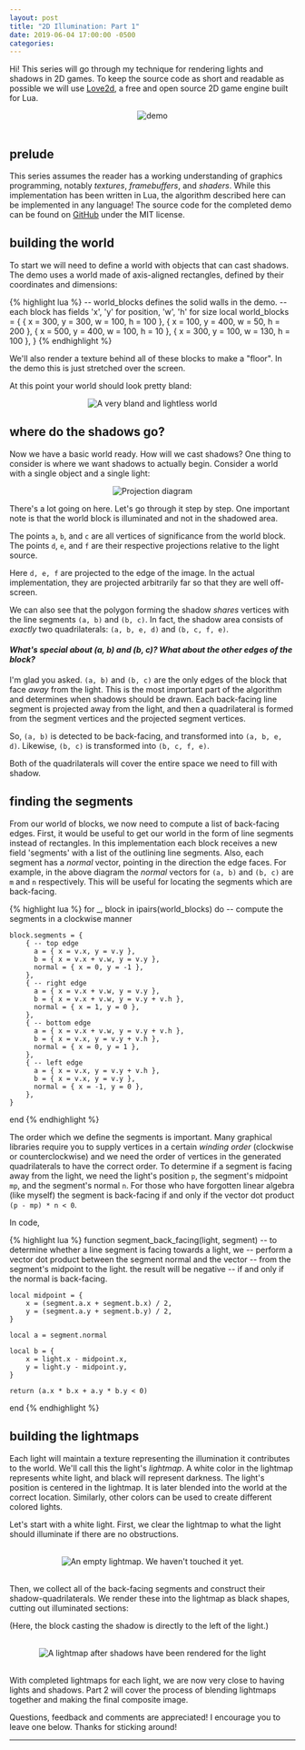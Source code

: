```yaml
---
layout: post
title: "2D Illumination: Part 1"
date: 2019-06-04 17:00:00 -0500
categories: 
---
```


Hi! This series will go through my technique for rendering lights and shadows in 2D games.
To keep the source code as short and readable as possible we will use [Love2d](https://love2d.org/), a free and open source 2D game engine built for Lua.

<div width="100%" style="text-align: center"><img src="https://github.com/codeandkey/shadows/raw/master/demo.gif" alt="demo"></div>
<br>

## prelude

This series assumes the reader has a working understanding of graphics programming, notably *textures*, *framebuffers*, and *shaders*.
While this implementation has been written in Lua, the algorithm described here can be implemented in any language!
The source code for the completed demo can be found on [GitHub](https://github.com/codeandkey/shadows) under the MIT license.

## building the world

To start we will need to define a world with objects that can cast shadows.
The demo uses a world made of axis-aligned rectangles, defined by their coordinates and dimensions:

{% highlight lua %}
-- world_blocks defines the solid walls in the demo.
-- each block has fields 'x', 'y' for position, 'w', 'h' for size
local world_blocks = {
        { x = 300, y = 300, w = 100, h = 100 },
        { x = 100, y = 400, w = 50, h = 200 },
        { x = 500, y = 400, w = 100, h = 10 },
        { x = 300, y = 100, w = 130, h = 100 },
}
{% endhighlight %}

We'll also render a texture behind all of these blocks to make a "floor". In the demo this is just stretched over the screen.

At this point your world should look pretty bland:

<div width="100%" style="text-align: center"><img src="https://i.imgur.com/tRNom58.png" alt="A very bland and lightless world"></div>

## where do the shadows go?

Now we have a basic world ready. How will we cast shadows?
One thing to consider is where we want shadows to actually begin.
Consider a world with a single object and a single light:

<div width="100%" style="text-align: center"><img src="https://i.imgur.com/E4WCmpb.png" alt="Projection diagram"></div>

There's a lot going on here. Let's go through it step by step.
One important note is that the world block is illuminated and not in the shadowed area.

The points `a`, `b`, and `c` are all vertices of significance from the world block.
The points `d`, `e`, and `f` are their respective projections relative to the light source.

Here `d, e, f` are projected to the edge of the image. In the actual implementation, they are projected arbitrarily far so that they are well off-screen.

We can also see that the polygon forming the shadow *shares* vertices with the line segments `(a, b)` and `(b, c)`.
In fact, the shadow area consists of *exactly* two quadrilaterals: `(a, b, e, d)` and `(b, c, f, e)`.

#### *What's special about (a, b) and (b, c)? What about the other edges of the block?*
I'm glad you asked. `(a, b)` and `(b, c)` are the only edges of the block that face *away* from the light.
This is the most important part of the algorithm and determines when shadows should be drawn.
Each back-facing line segment is projected away from the light, and then a quadrilateral is formed from the segment vertices and the projected segment vertices. 

So, `(a, b)` is detected to be back-facing, and transformed into `(a, b, e, d)`.
Likewise, `(b, c)` is transformed into `(b, c, f, e)`.

Both of the quadrilaterals will cover the entire space we need to fill with shadow.

## finding the segments

From our world of blocks, we now need to compute a list of back-facing edges.
First, it would be useful to get our world in the form of line segments instead of rectangles.
In this implementation each block receives a new field 'segments' with a list of the outlining line segments.
Also, each segment has a *normal* vector, pointing in the direction the edge faces. 
For example, in the above diagram the *normal* vectors for `(a, b)` and `(b, c)` are `m` and `n` respectively.
This will be useful for locating the segments which are back-facing.

{% highlight lua %}
for _, block in ipairs(world_blocks) do
    -- compute the segments in a clockwise manner

    block.segments = {
        { -- top edge
          a = { x = v.x, y = v.y },
          b = { x = v.x + v.w, y = v.y },
          normal = { x = 0, y = -1 },
        },
        { -- right edge
          a = { x = v.x + v.w, y = v.y },
          b = { x = v.x + v.w, y = v.y + v.h },
          normal = { x = 1, y = 0 },
        },
        { -- bottom edge
          a = { x = v.x + v.w, y = v.y + v.h },
          b = { x = v.x, y = v.y + v.h },
          normal = { x = 0, y = 1 },
        },
        { -- left edge
          a = { x = v.x, y = v.y + v.h },
          b = { x = v.x, y = v.y },
          normal = { x = -1, y = 0 },
        },
    }
end
{% endhighlight %}

The order which we define the segments is important. Many graphical libraries require you to supply vertices in a certain *winding order* (clockwise or counterclockwise) and we need the order of vertices in the generated quadrilaterals to have the correct order.
To determine if a segment is facing away from the light, we need the light's position `p`, the segment's midpoint `mp`, and the segment's normal `n`.
For those who have forgotten linear algebra (like myself) the segment is back-facing if and only if the vector dot product `(p - mp) * n < 0`.

In code,

{% highlight lua %}
function segment_back_facing(light, segment)
    -- to determine whether a line segment is facing towards a light, we
    -- perform a vector dot product between the segment normal and the vector
    -- from the segment's midpoint to the light. the result will be negative
    -- if and only if the normal is back-facing.

    local midpoint = {
        x = (segment.a.x + segment.b.x) / 2,
        y = (segment.a.y + segment.b.y) / 2,
    }

    local a = segment.normal

    local b = {
        x = light.x - midpoint.x,
        y = light.y - midpoint.y,
    }

    return (a.x * b.x + a.y * b.y < 0)
end
{% endhighlight %}

## building the lightmaps

Each light will maintain a texture representing the illumination it contributes to the world. We'll call this the light's *lightmap*.
A white color in the lightmap represents white light, and black will represent darkness.
The light's position is centered in the lightmap. It is later blended into the world at the correct location.
Similarly, other colors can be used to create different colored lights.

Let's start with a white light. First, we clear the lightmap to what the light should illuminate if there are no obstructions.

<br>
<div width="100%" style="text-align: center"><img src="https://i.imgur.com/6CmSDFC.png" alt="An empty lightmap. We haven't touched it yet."></div>
<br>

Then, we collect all of the back-facing segments and construct their shadow-quadrilaterals.
We render these into the lightmap as black shapes, cutting out illuminated sections:

(Here, the block casting the shadow is directly to the left of the light.)

<br>
<div width="100%" style="text-align: center"><img src="https://i.imgur.com/jK2JVOR.png" alt="A lightmap after shadows have been rendered for the light"></div>
<br>

With completed lightmaps for each light, we are now very close to having lights and shadows.
Part 2 will cover the process of blending lightmaps together and making the final composite image.

Questions, feedback and comments are appreciated! I encourage you to leave one below.
Thanks for sticking around!

---

<div id="commento"></div>
<script src="https://droid.spr.io/js/commento.js"></script>
